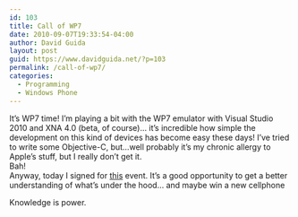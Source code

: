 ```yaml
---
id: 103
title: Call of WP7
date: 2010-09-07T19:33:54-04:00
author: David Guida
layout: post
guid: https://www.davidguida.net/?p=103
permalink: /call-of-wp7/
categories:
  - Programming
  - Windows Phone
---
```

It&#8217;s WP7 time! I&#8217;m playing a bit with the WP7 emulator with Visual Studio 2010 and XNA 4.0 (beta, of course)&#8230; it&#8217;s incredible how simple the development on this kind of devices has become easy these days! I&#8217;ve tried to write some Objective-C, but&#8230;well probably it&#8217;s my chronic allergy to Apple&#8217;s stuff, but I really don&#8217;t get it.  
Bah!  
Anyway, today I signed for&nbsp;<a href="http://www.microsoft.com/italy/windowsphone/evento/default.aspx" target="_blank" rel="noopener noreferrer">this</a> event. It&#8217;s a good opportunity to get a better understanding of what&#8217;s under the hood&#8230; and maybe win a new cellphone&nbsp;<img src="https://i1.wp.com/davideguida.netne.net/libs/fckeditor/editor/images/smiley/msn/thumbs_up.gif?w=788" alt="" data-recalc-dims="1" />

Knowledge is power.

<div class="post-details-footer-widgets">
</div>